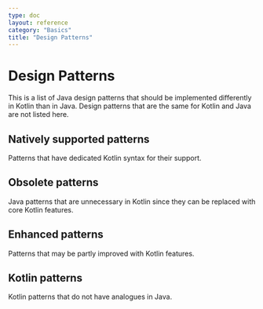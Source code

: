 ```yaml
---
type: doc
layout: reference
category: "Basics"
title: "Design Patterns"
---
```


# Design Patterns

This is a list of Java design patterns that should be implemented differently in Kotlin than in Java.
Design patterns that are the same for Kotlin and Java are not listed here.


## Natively supported patterns

Patterns that have dedicated Kotlin syntax for their support.


## Obsolete patterns

Java patterns that are unnecessary in Kotlin since they can be replaced with core Kotlin features.


## Enhanced patterns

Patterns that may be partly improved with Kotlin features.


## Kotlin patterns

Kotlin patterns that do not have analogues in Java.